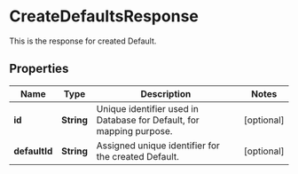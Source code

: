 

# CreateDefaultsResponse

This is the response for created Default.

## Properties

| Name | Type | Description | Notes |
|------------ | ------------- | ------------- | -------------|
|**id** | **String** | Unique identifier used in Database for Default, for mapping purpose. |  [optional] |
|**defaultId** | **String** | Assigned unique identifier for the created Default. |  [optional] |



